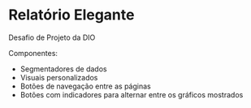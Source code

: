 # Relatório Elegante
Desafio de Projeto da DIO

Componentes:
- Segmentadores de dados
- Visuais personalizados
- Botões de navegação entre as páginas
- Botões com indicadores para alternar entre os gráficos mostrados


